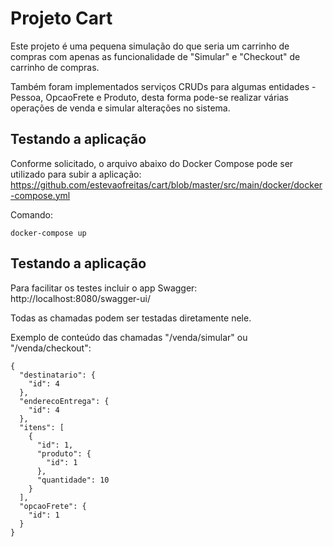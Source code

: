 # Projeto Cart

Este projeto é uma pequena simulação do que seria um carrinho de compras com apenas as funcionalidade de "Simular" e "Checkout" de carrinho de compras.

Também foram implementados serviços CRUDs para algumas entidades - Pessoa, OpcaoFrete e Produto, desta forma pode-se realizar várias operações de venda e simular alterações no sistema. 

## Testando a aplicação

Conforme solicitado, o arquivo abaixo do Docker Compose pode ser utilizado para subir a aplicação: https://github.com/estevaofreitas/cart/blob/master/src/main/docker/docker-compose.yml

Comando:

```
docker-compose up
```

## Testando a aplicação

Para facilitar os testes incluir o app Swagger: http://localhost:8080/swagger-ui/

Todas as chamadas podem ser testadas diretamente nele.

Exemplo de conteúdo das chamadas "/venda/simular" ou "/venda/checkout":

```
{
  "destinatario": {
    "id": 4
  },
  "enderecoEntrega": {
    "id": 4
  },
  "itens": [
    {
      "id": 1,
      "produto": {
        "id": 1
      },
      "quantidade": 10
    }
  ],
  "opcaoFrete": {
    "id": 1
  }
}
```

